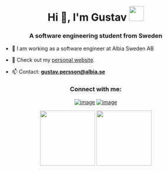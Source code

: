 
<h1 align="center">Hi 👋, I'm Gustav <img height="40" src="https://emoji.gg/assets/emoji/7333-parrotdance.gif"></h1>
<h3 align="center">A software engineering student from Sweden</h3>

- 🔭 I am working as a software engineer at Albia Sweden AB

- 🌱 Check out my <a target="_blank" href="https://gustavpersson.dev">personal website</a>.

- 📫 Contact: **gustav.persson@albia.se**

<h3 align="center">Connect with me:</h3>
<div align="center">

[![image](https://img.shields.io/badge/LinkedIn-0077B5?style=for-the-badge&logo=linkedin&logoColor=white)](https://www.linkedin.com/in/gustav-persson-6a4a8812a/)
[![image](https://img.shields.io/badge/Twitter-1DA1F2?style=for-the-badge&logo=twitter&logoColor=white)](https://twitter.com/ThorinEk7)
  
</div>

<p align= "center">
  <img height= "150" src="https://github-readme-stats.vercel.app/api?username=BrantLauro&theme=react&show_icons=true&include_all_commits=true" />
  <img height= "150" src="https://github-readme-stats.vercel.app/api/top-langs/?username=ThorinEk&theme=react&layout=compact" />
</p>
